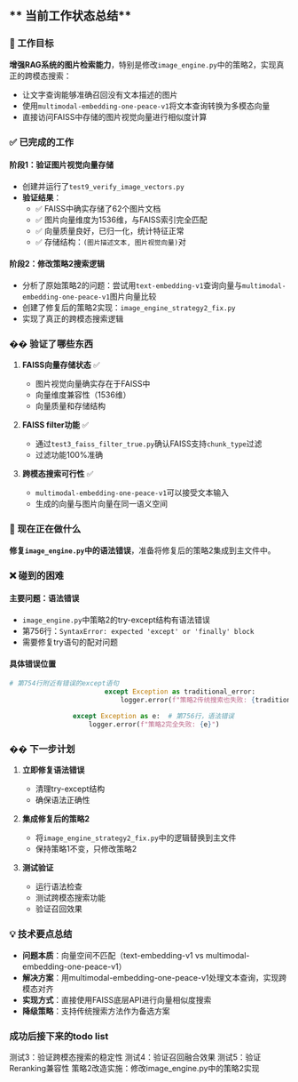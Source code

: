 ## ** 当前工作状态总结**

### **🎯 工作目标**
**增强RAG系统的图片检索能力**，特别是修改`image_engine.py`中的策略2，实现真正的跨模态搜索：
- 让文字查询能够准确召回没有文本描述的图片
- 使用`multimodal-embedding-one-peace-v1`将文本查询转换为多模态向量
- 直接访问FAISS中存储的图片视觉向量进行相似度计算

### **✅ 已完成的工作**

#### **阶段1：验证图片视觉向量存储**
- 创建并运行了`test9_verify_image_vectors.py`
- **验证结果**：
  - ✅ FAISS中确实存储了62个图片文档
  - ✅ 图片向量维度为1536维，与FAISS索引完全匹配
  - ✅ 向量质量良好，已归一化，统计特征正常
  - ✅ 存储结构：`(图片描述文本, 图片视觉向量)`对

#### **阶段2：修改策略2搜索逻辑**
- 分析了原始策略2的问题：尝试用`text-embedding-v1`查询向量与`multimodal-embedding-one-peace-v1`图片向量比较
- 创建了修复后的策略2实现：`image_engine_strategy2_fix.py`
- 实现了真正的跨模态搜索逻辑

### **�� 验证了哪些东西**

1. **FAISS向量存储状态** ✅
   - 图片视觉向量确实存在于FAISS中
   - 向量维度兼容性（1536维）
   - 向量质量和存储结构

2. **FAISS filter功能** ✅
   - 通过`test3_faiss_filter_true.py`确认FAISS支持`chunk_type`过滤
   - 过滤功能100%准确

3. **跨模态搜索可行性** ✅
   - `multimodal-embedding-one-peace-v1`可以接受文本输入
   - 生成的向量与图片向量在同一语义空间

### **🔄 现在正在做什么**
**修复`image_engine.py`中的语法错误**，准备将修复后的策略2集成到主文件中。

### **❌ 碰到的困难**

#### **主要问题：语法错误**
- `image_engine.py`中策略2的try-except结构有语法错误
- 第756行：`SyntaxError: expected 'except' or 'finally' block`
- 需要修复try语句的配对问题

#### **具体错误位置**
```python
# 第754行附近有错误的except语句
                        except Exception as traditional_error:
                            logger.error(f"策略2传统搜索也失败: {traditional_error}")
                
                except Exception as e:  # 第756行，语法错误
                    logger.error(f"策略2完全失败: {e}")
```

### **�� 下一步计划**

1. **立即修复语法错误**
   - 清理try-except结构
   - 确保语法正确性

2. **集成修复后的策略2**
   - 将`image_engine_strategy2_fix.py`中的逻辑替换到主文件
   - 保持策略1不变，只修改策略2

3. **测试验证**
   - 运行语法检查
   - 测试跨模态搜索功能
   - 验证召回效果

### **💡 技术要点总结**
- **问题本质**：向量空间不匹配（text-embedding-v1 vs multimodal-embedding-one-peace-v1）
- **解决方案**：用multimodal-embedding-one-peace-v1处理文本查询，实现跨模态对齐
- **实现方式**：直接使用FAISS底层API进行向量相似度搜索
- **降级策略**：支持传统搜索方法作为备选方案

### 成功后接下来的todo list
测试3：验证跨模态搜索的稳定性
测试4：验证召回融合效果
测试5：验证Reranking兼容性
策略2改造实施：修改image_engine.py中的策略2实现